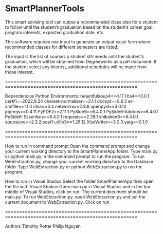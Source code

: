 # SmartPlannerTools

This smart advising tool can output a recommended class plan for a student to follow until the student’s graduation based on the student’s career goal, program interests, expected graduation date, etc. 

This software requires one input to generate an output excel form where recommended classes for different semesters are listed. 

The input is the list of courses a student still needs until the student’s graduation, which will be obtained from Degreeworks as a pdf document. If the student select any interest, additional schedules will be made from those interest.

=====================================================================================================

Dependencies
  Python Environments:
    beautifulsoup4==4.11.1
    bs4==0.0.1
    certifi==2022.9.24
    charset-normalizer==2.1.1
    docopt==0.6.2
    et-xmlfile==1.1.0
    idna==3.4
    networkx==2.8.8
    openpyxl==3.0.10
    pipreqs==0.4.11
    PyPDF2==2.11.1
    PySide6==6.4.0.1
    PySide6-Addons==6.4.0.1
    PySide6-Essentials==6.4.0.1
    requests==2.28.1
    shiboken6==6.4.0.1
    soupsieve==2.3.2.post1
    urllib3==1.26.12
    XlsxWriter==3.0.3
    yarg==0.1.9
    
=====================================================================================================

How to run in command prompt
  Open the command prompt and change your current working directory to the SmartPlannerApp folder. 
  Type main.py or python main.py in the command prompt to run the program.
  To run WebExtraction.py, change your current working directory to the Database folder
  Type WebExtraction.py or python WebExtraction.py to run the program.
  
How to run in Visual Studios
  Select the folder SmartPlannerApp then open the file with Visual Studios
  Open main.py in Visual Studios and in the top middle of Visual Studios, click on run. The current document should 
  be main.py.
  To run WebExtraction.py, open WebExtraction.py and set the current document to WebExtraction.py. Click on run
  
=====================================================================================================
  
Authors
  Timothy Potter
  Philip Nguyen
